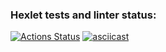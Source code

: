 ### Hexlet tests and linter status:
[![Actions Status](https://github.com/AlexeyLosev88/java-project-71/actions/workflows/hexlet-check.yml/badge.svg)](https://github.com/AlexeyLosev88/java-project-71/actions)
[![asciicast](https://asciinema.org/a/Jmxx5Ig5nLsMxRo1KDnz6J46P.svg)](https://asciinema.org/a/Jmxx5Ig5nLsMxRo1KDnz6J46P)
